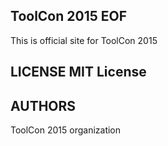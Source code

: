 ## ToolCon 2015 EOF
This is official site for ToolCon 2015
## LICENSE MIT License
## AUTHORS
ToolCon 2015 organization

